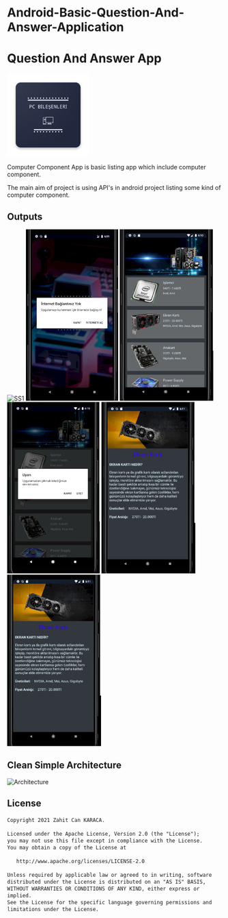 # Android-Basic-Question-And-Answer-Application

# Question And Answer App
![appicon](https://github.com/Zahit-Can-Karaca/Android-Api-Usage/blob/main/app/src/main/res/mipmap-xxxhdpi/ic_launcher.png)

Computer Component App is basic listing app which include computer component.

The main aim of project is using API's in android project listing some kind of computer component.

<h2 id="Outputs">Outputs</h2>
<p>
  <img height= "400"  src="https://github.com/Zahit-Can-Karaca/Android-Basic-Question-And-Answer-Application/blob/main/images/1.png" alt="SS1" />
  <img height= "400"  src="https://github.com/Zahit-Can-Karaca/Android-Api-Usage/blob/main/Screens/SplashActivityAlertDialog.png" alt="SS2" />
  <img height= "400"  src="https://github.com/Zahit-Can-Karaca/Android-Api-Usage/blob/main/Screens/ListeActivity.png" alt="SS3" />
  <img height= "400"  src="https://github.com/Zahit-Can-Karaca/Android-Api-Usage/blob/main/Screens/ListeaActivityAlertDialog.png" alt="SS4" />
  <img height= "400"  src="https://github.com/Zahit-Can-Karaca/Android-Api-Usage/blob/main/Screens/DetayActivity.png" alt="SS5" />
  <img height= "400"  src="https://github.com/Zahit-Can-Karaca/Android-Api-Usage/blob/main/Screens/DetayActivity.png" alt="SS5" />

</p>

## Clean Simple Architecture
![Architecture](https://github.com/Zahit-Can-Karaca/Android-Api-Usage/blob/main/images/yap%C4%B1.JPG)

License
--------


    Copyright 2021 Zahit Can KARACA.

    Licensed under the Apache License, Version 2.0 (the "License");
    you may not use this file except in compliance with the License.
    You may obtain a copy of the License at

       http://www.apache.org/licenses/LICENSE-2.0

    Unless required by applicable law or agreed to in writing, software
    distributed under the License is distributed on an "AS IS" BASIS,
    WITHOUT WARRANTIES OR CONDITIONS OF ANY KIND, either express or implied.
    See the License for the specific language governing permissions and
    limitations under the License.
